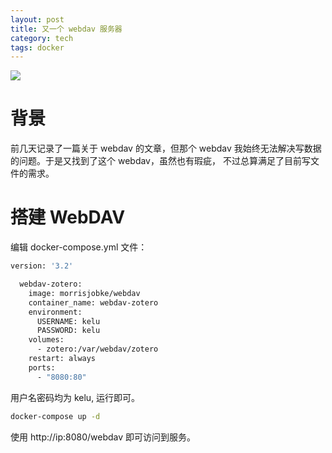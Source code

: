 ```yaml
---
layout: post
title: 又一个 webdav 服务器
category: tech
tags: docker
---
```

![](https://cdn.kelu.org/blog/tags/docker.jpg)

# 背景

前几天记录了一篇关于 webdav 的文章，但那个 webdav 我始终无法解决写数据的问题。于是又找到了这个 webdav，虽然也有瑕疵，
不过总算满足了目前写文件的需求。

# 搭建 WebDAV

编辑 docker-compose.yml 文件：

```bash
version: '3.2'

  webdav-zotero:
    image: morrisjobke/webdav
    container_name: webdav-zotero
    environment:
      USERNAME: kelu
      PASSWORD: kelu
    volumes:
      - zotero:/var/webdav/zotero
    restart: always
    ports:
      - "8080:80"
```

用户名密码均为 kelu, 运行即可。

```bash
docker-compose up -d
```

使用 http://ip:8080/webdav 即可访问到服务。
